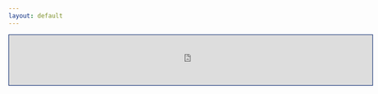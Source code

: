 ```yaml
---
layout: default
---
```

<iframe src="https://rsph.hosted.panopto.com/Panopto/Pages/Embed.aspx?id=&autoplay=false&offerviewer=true&showtitle=true&showbrand=false&start=0&interactivity=all" height="100" width="720" style="border: 1px solid #012169;" allowfullscreen allow="autoplay"></iframe>
